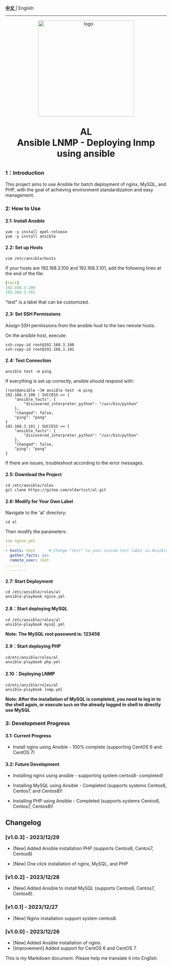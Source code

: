 

[**中文** ](README_zh.md) | English

--------

<p align="center">
	<img alt="logo" src="https://images.cnblogs.com/cnblogs_com/blogs/382666/galleries/2173082/o_231130065447_lei.jpg" width="300" height="300">
</p>
<h1 align="center" style="margin: 30px 0 30px; font-weight: bold;">AL<br/>Ansible LNMP - Deploying lnmp using ansible</h1>

### 1：Introduction

This project aims to use Ansible for batch deployment of nginx, MySQL, and PHP, with the goal of achieving environment standardization and easy management.

### 2: How to Use

#### 2.1: Install Ansible

```
yum -y install epel-release
yum -y install ansible
```

#### 2.2: Set up Hosts

```
vim /etc/ansible/hosts
```

If your hosts are 192.168.3.100 and 192.168.3.101, add the following lines at the end of the file:

```yaml
[test]
192.168.3.100
192.168.3.101
```

"test" is a label that can be customized.

#### 2.3: Set SSH Permissions

Assign SSH permissions from the ansible host to the two remote hosts.

On the ansible host, execute:

```shell
ssh-copy-id root@192.168.3.100
ssh-copy-id root@192.168.3.101
```

#### 2.4: Test Connection

```
ansible test -m ping
```

If everything is set up correctly, ansible should respond with:

```shell
[root@ansible ~]# ansible test -m ping
192.168.3.100 | SUCCESS => {
    "ansible_facts": {
        "discovered_interpreter_python": "/usr/bin/python"
    }, 
    "changed": false, 
    "ping": "pong"
}
192.168.3.101 | SUCCESS => {
    "ansible_facts": {
        "discovered_interpreter_python": "/usr/bin/python"
    }, 
    "changed": false, 
    "ping": "pong"
}
```

If there are issues, troubleshoot according to the error messages.

#### 2.5: Download the Project

```
cd /etc/ansible/roles
git clone https://gitee.com/oldartist/al.git
```

#### 2.6: Modify for Your Own Label

Navigate to the 'al' directory:

```
cd al
```

Then modify the parameters:

```yaml
vim nginx.yml
---
- hosts: test      # Change "test" to your custom test label in Ansible. If it's all hosts, you can directly use the all tag
  gather_facts: yes
  remote_user: root
.........
.........
```

#### 2.7: Start Deployment

```
cd /etc/ansible/roles/al
ansible-playbook nginx.yml
```

#### 2.8：Start deploying MySQL

```
cd /etc/ansible/roles/al
ansible-playbook mysql.yml
```
**Note: The MySQL root password is: 123456**
#### 2.9：Start deploying PHP

```
cd/etc/ansible/roles/al
ansible-playbook php.yml
```

#### 2.10：Deploying LNMP

```
cd/etc/ansible/roles/al
ansible-playbook lnmp.yml
```
**Note: After the installation of MySQL is completed, you need to log in to the shell again, or execute `bash` on the already logged in shell to directly use MySQL**
### 3: Development Progress

#### 3.1: Current Progress

- Install nginx using Ansible - 100% complete (supporting CentOS 6 and CentOS 7)

#### 3.2: Future Development

- Installing nginx using ansible - supporting system centos8- completed!

- Installing MySQL using Ansible - Completed (supports systems Centos6, Centos7, and Centos8)!
- Installing PHP using Ansible - Completed (supports systems Centos6, Centos7, Centos8)!





## Changelog

### [v1.0.3] - 2023/12/29

- [New] Added Ansible installation PHP (supports Centos6, Centos7, Centos8)

- [New] One click installation of nginx, MySQL, and PHP

### [v1.0.2] - 2023/12/28

- [New] Added Ansible to install MySQL (supports Centos6, Centos7, Centos8).

### [v1.0.1] - 2023/12/27

- [New] Nginx installation support system centos8.

### [v1.0.0] - 2023/12/26

- [New] Added Ansible installation of nginx.
- [Improvement] Added support for CentOS 6 and CentOS 7.

This is my Markdown document. Please help me translate it into English.


